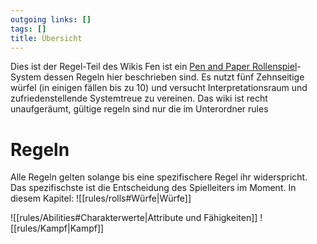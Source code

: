 ```yaml
---
outgoing links: []
tags: []
title: Übersicht
---
```


Dies ist der Regel-Teil des Wikis
Fen ist ein [Pen and Paper Rollenspiel](https://de.wikipedia.org/wiki/Pen-%26-Paper-Rollenspiel)-System dessen Regeln hier beschrieben sind.
Es nutzt fünf Zehnseitige würfel (in einigen fällen bis zu 10) und versucht Interpretationsraum und zufriedenstellende Systemtreue zu vereinen.
Das wiki ist recht unaufgeräumt, gültige regeln sind nur die im Unterordner rules
# Regeln
Alle Regeln gelten solange bis eine spezifischere Regel ihr widerspricht. Das spezifischste ist die Entscheidung des Spielleiters im Moment.
In diesem Kapitel:
![[rules/rolls#Würfe|Würfe]]

![[rules/Abilities#Charakterwerte|Attribute und Fähigkeiten]]
![[rules/Kampf|Kampf]]




